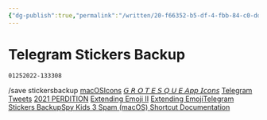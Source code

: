 ```yaml
---
{"dg-publish":true,"permalink":"/written/20-f66352-b5-df-4-fbb-84-c0-ddfa-44-d0-a599/","dgHomeLink":true,"dgPassFrontmatter":false}
---
```


# Telegram Stickers Backup
`01252022-133308`

/save stickersbackup
[macOSIcons](https://t.me/extratone/9904)
[𝘎 𝘙 𝘖 𝘛 𝘌 𝘚 𝘘 𝘜 𝘌 𝘈𝘱𝘱 𝘐𝘤𝘰𝘯𝘴](https://t.me/extratone/9905)
[Telegram Tweets](https://t.me/extratone/9906)
[2021 PERDITION](https://t.me/extratone/9907)
[Extending Emoji II](https://t.me/extratone/9908)
[Extending Emoji](https://t.me/extratone/9909)[Telegram Stickers Backup](drafts://open?uuid=20F66352-B5DF-4FBB-84C0-DDFA44D0A599)[Spy Kids 3 Spam (macOS) Shortcut Documentation](drafts://open?uuid=6C8BAFFC-E8AE-45EE-BB78-A0FF7C74C575)


